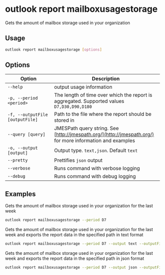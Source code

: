 # outlook report mailboxusagestorage

Gets the amount of mailbox storage used in your organization

## Usage

```sh
outlook report mailboxusagestorage [options]
```

## Options

Option|Description
------|-----------
`--help`|output usage information
`-p, --period <period>`|The length of time over which the report is aggregated. Supported values `D7,D30,D90,D180`
`-f, --outputFile [outputFile]`|Path to the file where the report should be stored in
`--query [query]`|JMESPath query string. See [http://jmespath.org/](http://jmespath.org/) for more information and examples
`-o, --output [output]`|Output type. `text,json`. Default `text`
`--pretty`|Prettifies `json` output
`--verbose`|Runs command with verbose logging
`--debug`|Runs command with debug logging

## Examples

Gets the amount of mailbox storage used in your organization for the last week

```sh
outlook report mailboxusagestorage --period D7
```

Gets the amount of mailbox storage used in your organization for the last week and exports the report data in the specified path in text format

```sh
outlook report mailboxusagestorage --period D7 --output text --outputFile "mailboxusagestorage.txt"
```

Gets the amount of mailbox storage used in your organization for the last week and exports the report data in the specified path in json format

```sh
outlook report mailboxusagestorage --period D7 --output json --outputFile "mailboxusagestorage.json"
```
